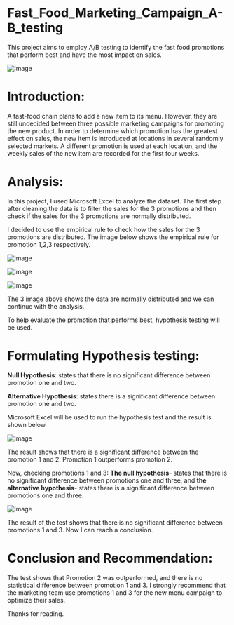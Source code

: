 # Fast_Food_Marketing_Campaign_A-B_testing
This project aims to employ A/B testing to identify the fast food promotions that perform best and have the most impact on sales.

![image](https://github.com/lolatunji/Fast_Food_Marketing_Campaign_A-B_testing/assets/108012164/6a045b61-d068-4017-a6e7-ee48069a4ffe)

# Introduction:
A fast-food chain plans to add a new item to its menu. However, they are still undecided between three possible marketing campaigns for promoting the new product. In order to determine which promotion has the greatest effect on sales, the new item is introduced at locations in several randomly selected markets. A different promotion is used at each location, and the weekly sales of the new item are recorded for the first four weeks.

# Analysis:
In this project, I used Microsoft Excel to analyze the dataset. The first step after cleaning the data is to filter the sales for the 3 promotions and then check if the sales for  the 3 promotions are normally distributed.

I decided to use the empirical rule to check how the sales for the 3 promotions are distributed. The image below shows the empirical rule for promotion 1,2,3 respectively.

![image](https://github.com/lolatunji/Fast_Food_Marketing_Campaign_A-B_testing/assets/108012164/20f3cd08-7987-4dc1-a92d-5a14bd2eb336)

![image](https://github.com/lolatunji/Fast_Food_Marketing_Campaign_A-B_testing/assets/108012164/35e616af-bcbe-4872-a44c-dbe4c4456217)

![image](https://github.com/lolatunji/Fast_Food_Marketing_Campaign_A-B_testing/assets/108012164/ac0997c6-bf3c-4630-8f95-af83e3942449)

The 3 image above shows the data are normally distributed and we can continue with the analysis.

To help evaluate the promotion that performs best, hypothesis testing will be used.

# Formulating Hypothesis testing:
**Null Hypothesis**: states that there is no significant difference between promotion one and two.

**Alternative Hypothesis**: states there is a significant difference between promotion one and two.

Microsoft Excel will be used to run the hypothesis test and the result is shown below.

![image](https://github.com/lolatunji/Fast_Food_Marketing_Campaign_A-B_testing/assets/108012164/17d7e3aa-ff2e-4db7-8285-b637c58564fd)

The result shows that there is a significant difference between the promotion 1 and 2. Promotion 1 outperforms promotion 2.

Now, checking promotions 1 and 3: **The null hypothesis**- states that there is no significant difference between promotions one and three, and **the alternative hypothesis**- states there is a significant difference between promotions one and three.

![image](https://github.com/lolatunji/Fast_Food_Marketing_Campaign_A-B_testing/assets/108012164/4d46a92e-5a6e-4286-89b4-79e7e0c71ff4)

The result of the test shows that there is no significant difference between promotions 1 and 3. Now I can reach a conclusion.

# Conclusion and Recommendation:

The test shows that Promotion 2 was outperformed, and there is no statistical difference between promotion 1 and 3. I strongly recommend that the marketing team use promotions 1 and 3 for the new menu campaign to optimize their sales.

Thanks for reading.






